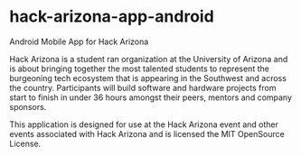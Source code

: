 # hack-arizona-app-android
Android Mobile App for Hack Arizona

Hack Arizona is a student ran organization at the University of Arizona and is about bringing together the most talented students to represent the burgeoning tech ecosystem that is appearing in the Southwest and across the country. Participants will build software and hardware projects from start to finish in under 36 hours amongst their peers, mentors and company sponsors.

This application is designed for use at the Hack Arizona event and other events associated with Hack Arizona and is licensed the MIT OpenSource License.
